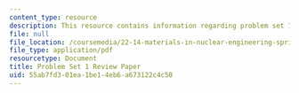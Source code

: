 ```yaml
---
content_type: resource
description: This resource contains information regarding problem set 1.
file: null
file_location: /coursemedia/22-14-materials-in-nuclear-engineering-spring-2015/55ab7fd301ea1be14eb6a673122c4c50_MIT22_14S15_Pset1.pdf
file_type: application/pdf
resourcetype: Document
title: Problem Set 1 Review Paper
uid: 55ab7fd3-01ea-1be1-4eb6-a673122c4c50
---
```

